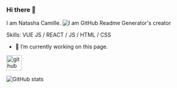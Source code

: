 ### Hi there 👋
I am Natasha Camille.
![I am GitHub Readme Generator's creator](https://arturssmirnovs.github.io/github-profile-readme-generator/images/banner.png)

Skills: VUE JS / REACT / JS / HTML / CSS

- 🔭 I’m currently working on this page. 

[<img src='https://cdn.jsdelivr.net/npm/simple-icons@3.0.1/icons/github.svg' alt='github' height='40'>](https://github.com/NatashaCamille)  

![GitHub stats](https://github-readme-stats.vercel.app/api?username=NatashaCamille&show_icons=true)  


